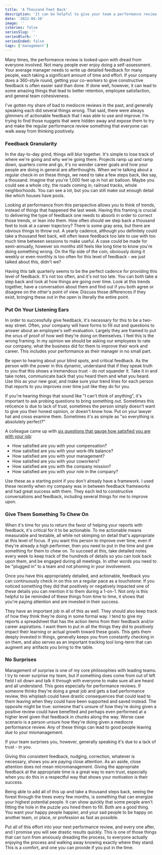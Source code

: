 ```yaml
---
title: 'A Thousand Feet Back'
description: 'It can be helpful to give your team a performance review every few months. If you put the effort in, you will see just how quickly all things on your team move in a positive direction.'
date: '2022-04-20'
image: ''
isSeries: false
seriesSlug: ''
seriesBlurb: ''
seriesEnded: false
tags: ['management']
---
```


Many times, the performance review is looked upon with dread from everyone involved. Not many people ever enjoy doing a self-assessment. Your average manager needs to write up detailed feedback for many people, each taking a significant amount of time and effort. If your company does a 360-style round, getting your co-workers to give constructive feedback is often easier said than done. If done well, however, it can lead to some amazing things that lead to better retention, employee satisfaction, and general team cohesiveness.

I've gotten my share of bad to mediocre reviews in the past, and generally speaking each did several things wrong. That said, there were always glimmers of actionable feedback that I was able to use and improve. I'm trying to find those nuggets that were hidden away and expose them to try and make the regular performance review something that everyone can walk away from thinking positively.

### Feedback Granularity

In the day-to-day grind, things will blur together. It's simple to lose track of where we're going and why we're going there. Projects ramp up and ramp down, quarters come and go, it's no wonder career goals and how your people are doing in general are afterthoughts. When we're talking about a regular check-in on these things, we need to take a few steps back, like say, a thousand. Imagine that you're 1,000 feet up in hot air balloon. Maybe you could see a whole city, the roads coming in, railroad tracks, whole neighborhoods. You can see a lot, but you can still make out enough detail like which houses have pools.

Looking at performance from this perspective allows you to think of trends, instead of things that happened the last week. Having this framing is crucial to delivering the type of feedback one needs to absorb in order to correct those trends, or lean into them. How often should we step back a thousand feet to look at a career trajectory? There is some gray area, but there are obvious things to throw out. A yearly cadence, although you definitely could take a thousand feet back, will often leave feedback too late to use with too much time between sessions to make useful. A case could be made for semi-annually, however six months still feels like long time to know you're doing something wrong. On the flip side of the coin, obviously doing it weekly or even monthly is too often for this level of feedback - we just talked about this, didn't we?

Having this talk quarterly seems to be the perfect cadence for providing this level of feedback. It's not too often, and it's not too late. You can both take a step back and look at how things are going over time. Look at this trends together, have a conversation about them and find out if you both agree or disagree on the other's point of view. Discuss those differences if they exist, bringing these out in the open is literally the entire point.

### Put On Your Listening Ears

In order to successfully give feedback, it's necessary for this to be a two-way street. Often, your company will have forms to fill out and questions to answer about an employee's self-evaluation. Largely they are framed to put the onus of proof of how well they're doing on themselves. I feel this is the wrong framing. In my opinion we should be asking our employees to rate our company, what the business did for them to improve their work and career. This includes your performance as their manager in no small part.

Be open to hearing about your blind spots, and critical feedback. As the person with the power in this dynamic, understand that if they speak truth to you that this shows a tremendous trust - do not squander it. Take it in and take notes, communicate back that you heard them and what you heard. Use this as your new goal, and make sure your trend lines for each person that reports to you improves over time just like they do for you.

If you're hearing things that sound like "I can't think of anything", it's important to ask probing questions to bring something out. Sometimes this reticence is due to lack of trust, sometimes the person simply doesn't want to give you their honest opinion, or doesn't know how. Put on your lawyer hat and cross examine them. Sometimes it's as simple as "so everything is absolutely perfect?"

A colleague came up with [six questions that gauge how satisfied you are with your job](https://blog.robertroskam.com/p/cc1b73b0-428e-45ad-8272-89249922f1c3?s=r):

- How satisfied are you with your compensation?
- How satisfied are you with your work-life balance?
- How satisfied are you with your management?
- How satisfied are you with your coworkers?
- How satisfied are you with the company mission?
- How satisfied are you with your role in the company?

Use these as a starting point if you don't already have a framework. I used these recently when my company was in between feedback frameworks and had great success with them. They each led to constructive conversations and feedback, including several things for me to improve upon.

### Give Them Something To Chew On

When it's time for you to return the favor of helping your reports with feedback, it's critical for it to be actionable. To me actionable means measurable and testable, all while not skimping on detail that's appropriate at this level of focus. If you want this person to improve over time, even if they're already a high performer, then you need to put in the time and give something for them to chew on. To succeed at this, take detailed notes every week to keep track of the hundreds of details so you can look back upon them, and be engaged during all meetings. In other words you need to be "plugged in" to a team and not phoning in your involvement.

Once you have this appropriately detailed, and actionable, feedback you can continuously check in on this on a regular pace as a touchstone. If you noticed something they did that positively or negatively impacted one of these details you can mention it to them during a 1-on-1. Not only is this helpful to be reminded of these things from time to time, it shows that you're paying attention and are invested in their success.

They have an important job in all of this as well. They should also keep track of how they think they're doing in some formal way. I tend to give my reports a spreadsheet that has the action items from their feedback and/or career aspirations. I want them to put in all the things they did to positively impact their learning or actual growth toward these goals. This gets them deeply invested in things, generally keeps you from constantly checking in on them, and also serves as an important tracking tool long-term that can augment any artifacts you bring to the table.

### No Surprises

Management of surprise is one of my core philosophies with leading teams. I try to never surprise my team, but if something does come from out of left field I sit down and talk it through with everyone to make sure all are heard and all understand. This goes especially for performance reviews. If someone thinks they're doing a great job and gets a bad performance review, this whiplash could have drastic consequences that could lead to them leaving when they could have been supported and saved instead. The opposite might be true: someone that's unsure of how they're doing given a positive review could have benefited and perhaps even performed at a higher level given that feedback in chunks along the way. Worse case scenario is a person unsure how they're doing given a mediocre performance review. Any of these things can lead to good people leaving due to your mismanagement.

If your team surprises you, however, generally speaking it's due to a lack of trust - in you.

Giving this consistent feedback, nudging, correction, whatever is necessary, shows you are paying close attention. As an aside, close attention does not mean micromanagement. Giving the appropriate feedback at the appropriate time is a great way to earn trust, especially when you do this in a respectful way that shows your motivation is their success.

Being able to add all of this up and take a thousand steps back, seeing the forest through the trees every few months, is something that can energize your highest potential people. It can show quickly that some people aren't fitting the hole in the puzzle you hired them to fill. Both are a good thing. You want your happy people happier, and your sad people to be happy on another team, or place, or profession as fast as possible.

Put all of this effort into your next performance review, and every one after, and I promise you will see drastic results quickly. This is one of those things that can turn from anxiously dreading the process, to everyone actually enjoying the process and walking away knowing exactly where they stand. This is a comfort, and one you can provide if you put in the time.
